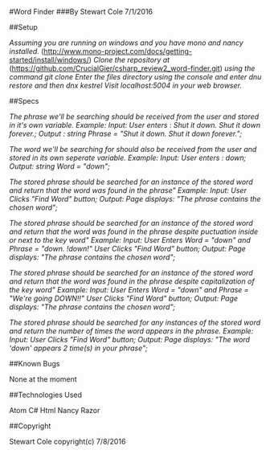 #Word Finder
###By Stewart Cole 7/1/2016

##Setup

*Assuming you are running on windows and you have mono and nancy installed.* (http://www.mono-project.com/docs/getting-started/install/windows/)
*Clone the repository at*
(https://github.com/CrucialGier/csharp_review2_word-finder.git)
*using the command git clone*
*Enter the files directory using the console and enter dnu restore and then dnx kestrel*
*Visit localhost:5004 in your web browser.*


##Specs

*The phrase we'll be searching should be received from the user and stored in it's own variable.*
  *Example: Input: User enters : Shut it down. Shut it down forever.;*
            *Output : string Phrase = "Shut it down. Shut it down forever.";*

*The word we'll be searching for should also be received from the user and stored in its own seperate variable.*
  *Example: Input: User enters : down;*
            *Output: string Word = "down";*

*The stored phrase should be searched for an instance of the stored word and return that the word was found in the phrase"*
  *Example: Input: User Clicks "Find Word" button;*
            *Output: Page displays: "The phrase contains the chosen word";*

*The stored phrase should be searched for an instance of the stored word and return that the word was found in the phrase despite puctuation inside or next to the key word"*
  *Example: Input: User Enters Word = "down" and Phrase = "down. !down!"*
                    *User Clicks "Find Word" button;*
            *Output: Page displays: "The phrase contains the chosen word";*

*The stored phrase should be searched for an instance of the stored word and return that the word was found in the phrase despite capitalization of the key word"*
  *Example: Input: User Enters Word = "down" and Phrase = "We're going DOWN!!"*
                    *User Clicks "Find Word" button;*
            *Output: Page displays: "The phrase contains the chosen word";*

*The stored phrase should be searched for any instances of the stored word and return the number of times the word appears in the phrase.*
  *Example: Input: User Clicks "Find Word" button;*
            *Output: Page displays: "The word 'down' appears 2 time(s) in your phrase";*

##Known Bugs

None at the moment

##Technologies Used

Atom
C#
Html
Nancy
Razor

##Copyright

Stewart Cole copyright(c) 7/8/2016
